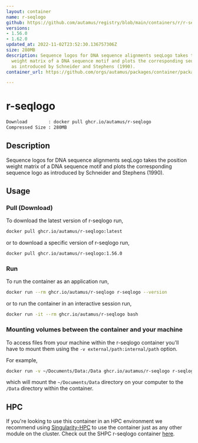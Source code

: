 ```yaml
---
layout: container
name: r-seqlogo
github: https://github.com/autamus/registry/blob/main/containers/r/r-seqlogo/spack.yaml
versions:
- 1.56.0
- 1.62.0
updated_at: 2022-11-02T23:52:30.136757306Z
size: 280MB
description: Sequence logos for DNA sequence alignments seqLogo takes the position
  weight matrix of a DNA sequence motif and plots the corresponding sequence logo
  as introduced by Schneider and Stephens (1990).
container_url: https://github.com/orgs/autamus/packages/container/package/r-seqlogo

---
```

# r-seqlogo
```bash 
Download        : docker pull ghcr.io/autamus/r-seqlogo
Compressed Size : 280MB
```

## Description
Sequence logos for DNA sequence alignments seqLogo takes the position weight matrix of a DNA sequence motif and plots the corresponding sequence logo as introduced by Schneider and Stephens (1990).

## Usage
### Pull (Download)
To download the latest version of r-seqlogo run,

```bash
docker pull ghcr.io/autamus/r-seqlogo:latest
```

or to download a specific version of r-seqlogo run,

```bash
docker pull ghcr.io/autamus/r-seqlogo:1.56.0
```
### Run
To run the container as an application run,
```bash
docker run --rm ghcr.io/autamus/r-seqlogo r-seqlogo --version
```

or to run the container in an interactive session run,
```bash
docker run -it --rm ghcr.io/autamus/r-seqlogo bash
```

### Mounting volumes between the container and your machine
To access files from your machine within the r-seqlogo container you'll have to mount them using the `-v external/path:internal/path` option.

For example,
```bash
docker run -v ~/Documents/Data:/Data ghcr.io/autamus/r-seqlogo r-seqlogo /Data/myData.csv
```
which will mount the `~/Documents/Data` directory on your computer to the `/Data` directory within the container.

## HPC
If you're looking to use this container in an HPC environment we recommend using [Singularity-HPC](https://singularity-hpc.readthedocs.io) to use the container just as any other module on the cluster. Check out the SHPC r-seqlogo container [here](https://singularityhub.github.io/singularity-hpc/r/ghcr.io-autamus-r-seqlogo/).